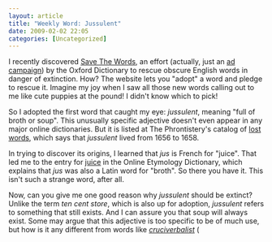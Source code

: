 ```yaml
---
layout: article
title: "Weekly Word: Jussulent"
date: 2009-02-02 22:05
categories: [Uncategorized]
---
```

I recently discovered <a href="http://www.savethewords.org/">Save The Words</a>, an effort (actually, just an <a href="http://adsoftheworld.com/media/online/the_oxford_dictionary_save_the_words" title="Ads of the World - Save The Words">ad campaign</a>) by the Oxford Dictionary to rescue obscure English words in danger of extinction. How? The website lets you "adopt" a word and pledge to rescue it. Imagine my joy when I saw all those new words calling out to me like cute puppies at the pound! I didn't know which to pick!

So I adopted the first word that caught my eye: <em>jussulent</em>, meaning "full of broth or soup". This unusually specific adjective doesn't even appear in any major online dictionaries. But it is listed at The Phrontistery's catalog of <a href="http://phrontistery.info/clw.html">lost words</a>, which says that <em>jussulent</em> lived from 1656 to 1658.

In trying to discover its origins, I learned that <em>jus</em> is French for "juice". That led me to the entry for <a href="http://www.etymonline.com/index.php?term=juice">juice</a> in the Online Etymology Dictionary, which explains that <em>jus</em> was also a Latin word for "broth". So there you have it. This isn't such a strange word, after all.

Now, can you give me one good reason why <em>jussulent</em> should be extinct? Unlike the term <em>ten cent store</em>, which is also up for adoption, <em>jussulent</em> refers to something that still exists. And I can assure you that soup will always exist. Some may argue that this adjective is too specific to be of much use, but how is it any different from words like <em><a href="http://learningnerd.com/weekly-word-cruciverbalist">cruciverbalist</a></em> (
